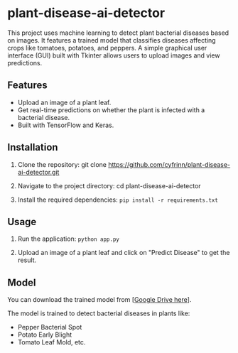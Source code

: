 # plant-disease-ai-detector

This project uses machine learning to detect plant bacterial diseases based on images. It features a trained model that classifies diseases affecting crops like tomatoes, potatoes, and peppers. A simple graphical user interface (GUI) built with Tkinter allows users to upload images and view predictions.

## Features
- Upload an image of a plant leaf.
- Get real-time predictions on whether the plant is infected with a bacterial disease.
- Built with TensorFlow and Keras.

## Installation

1. Clone the repository:
git clone https://github.com/cyfrinn/plant-disease-ai-detector.git

2. Navigate to the project directory:
cd plant-disease-ai-detector

3. Install the required dependencies:
`pip install -r requirements.txt`

## Usage

1. Run the application:
`python app.py`

2. Upload an image of a plant leaf and click on "Predict Disease" to get the result.

## Model
You can download the trained model from [[Google Drive here](https://drive.google.com/uc?export=download&id=1q4yWGzhpbB8tfqx-vFcxQdtRiBUvK853)].

The model is trained to detect bacterial diseases in plants like:
- Pepper Bacterial Spot
- Potato Early Blight
- Tomato Leaf Mold, etc.
